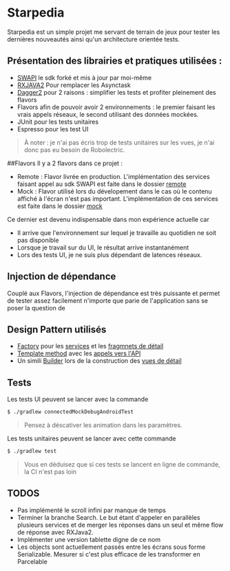 # Starpedia

Starpedia est un simple projet me servant de terrain de jeux pour tester les dernières nouveautés ainsi qu'un architecture orientée tests.

## Présentation des librairies et pratiques utilisées :
 - [SWAPI](https://github.com/gdemiollis/SWAPI-Java-SDK) le sdk forké et mis à jour par moi-même
 - [RXJAVA2](https://github.com/ReactiveX/RxJava) Pour remplacer les Asynctask
 - [Dagger2](https://google.github.io/dagger/) pour 2 raisons : simplifier les tests et profiter pleinement des flavors
 - Flavors afin de pouvoir avoir 2 environnements : le premier faisant les vrais appels réseaux, le second utilisant des données mockées.
 - JUnit pour les tests unitaires
 - Espresso pour les test UI

> À noter : je n'ai pas écris trop de tests unitaires sur les vues, je n'ai donc pas eu besoin de Robolectric.

##Flavors
Il y a 2 flavors dans ce projet :
 - Remote : Flavor livrée en production.
L'implémentation des services faisant appel au sdk SWAPI est faite dans le dossier [remote](https://github.com/gdemiollis/Starpedia/tree/master/app/src/remote)
 - Mock : Flavor utilisé lors du dévelopement dans le cas où le contenu affiché à l'écran n'est pas important.
L'implémentation de ces services est faite dans le dossier [mock](https://github.com/gdemiollis/Starpedia/tree/master/app/src/mock)

Ce dernier est devenu indispensable dans mon expérience actuelle car
  - Il arrive que l'environnement sur lequel je travaille au quotidien ne soit pas disponible
  - Lorsque je travail sur du UI, le résultat arrive instantanément
  - Lors des tests UI, je ne suis plus dépendant de latences réseaux.

## Injection de dépendance
Couplé aux Flavors, l'injection de dépendance est très puissante et permet de tester assez facilement n'importe que parie de l'application sans se poser la question de

## Design Pattern utilisés
 - [Factory](https://en.wikipedia.org/wiki/Factory_(object-oriented_programming)) pour les [services](https://github.com/gdemiollis/Starpedia/blob/master/app/src/main/java/fr/and1droid/starpedia/service/ServiceFactory.java) et les [fragmnets de détail](https://github.com/gdemiollis/Starpedia/blob/master/app/src/main/java/fr/and1droid/starpedia/ui/detail/FragmentFactory.java)
 - [Template method](https://en.wikipedia.org/wiki/Template_method_pattern) avec les [appels vers l'API](https://github.com/gdemiollis/Starpedia/blob/master/app/src/remote/java/fr/and1droid/starpedia/service/BaseServiceImpl.java)
 - Un simili [Builder](https://en.wikipedia.org/wiki/Builder_pattern) lors de la construction des [vues de détail](https://github.com/gdemiollis/Starpedia/blob/master/app/src/main/java/fr/and1droid/starpedia/ui/detail/DetailView.java#L38)

## Tests
Les tests UI peuvent se lancer avec la commande
```sh
$ ./gradlew connectedMockDebugAndroidTest
```
> Pensez à déscativer les animation dans les paramètres.

Les tests unitaires peuvent se lancer avec cette commande
```sh
$ ./gradlew test
```
> Vous en déduisez que si ces tests se lancent en ligne de commande, la CI n'est pas loin

## TODOS
 - Pas implémenté le scroll infini par manque de temps
 - Terminer la branche Search. Le but étant d'appeler en parallèles plusieurs services et de merger les réponses dans un seul et même flow de réponse avec RXJava2.
 - Implémenter une version tablette digne de ce nom
 - Les objects sont actuellement passés entre les écrans sous forme Serializable. Mesurer si c'est plus efficace de les transformer en Parcelable
